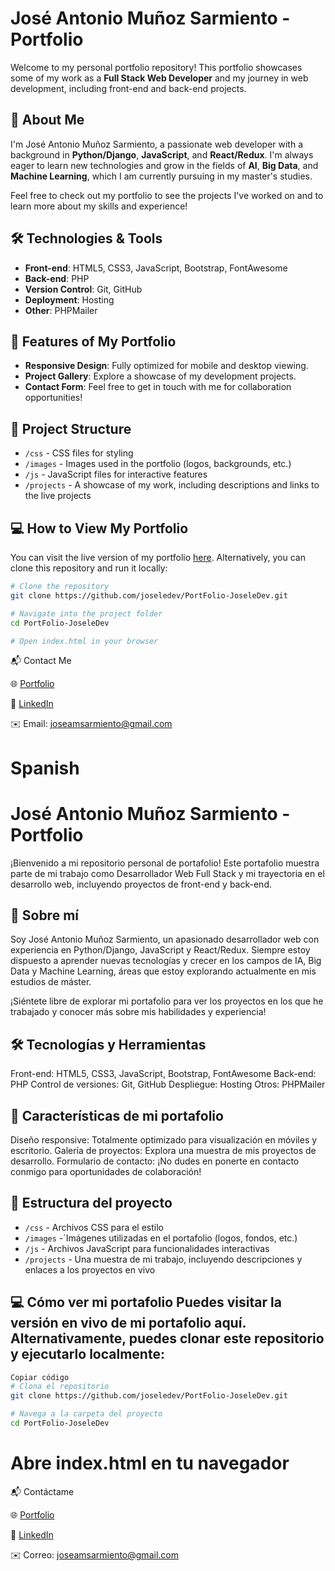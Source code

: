 # José Antonio Muñoz Sarmiento - Portfolio

Welcome to my personal portfolio repository! This portfolio showcases some of my work as a **Full Stack Web Developer** and my journey in web development, including front-end and back-end projects.

## 🚀 About Me

I'm José Antonio Muñoz Sarmiento, a passionate web developer with a background in **Python/Django**, **JavaScript**, and **React/Redux**. I'm always eager to learn new technologies and grow in the fields of **AI**, **Big Data**, and **Machine Learning**, which I am currently pursuing in my master's studies.

Feel free to check out my portfolio to see the projects I've worked on and to learn more about my skills and experience!

## 🛠️ Technologies & Tools

- **Front-end**: HTML5, CSS3, JavaScript, Bootstrap, FontAwesome
- **Back-end**: PHP
- **Version Control**: Git, GitHub
- **Deployment**: Hosting
- **Other**: PHPMailer

## 🌟 Features of My Portfolio

- **Responsive Design**: Fully optimized for mobile and desktop viewing.
- **Project Gallery**: Explore a showcase of my development projects.
- **Contact Form**: Feel free to get in touch with me for collaboration opportunities!

## 📂 Project Structure

- `/css` - CSS files for styling
- `/images` - Images used in the portfolio (logos, backgrounds, etc.)
- `/js` - JavaScript files for interactive features
- `/projects` - A showcase of my work, including descriptions and links to the live projects

## 💻 How to View My Portfolio

You can visit the live version of my portfolio [here](https:www.joseledev.es). Alternatively, you can clone this repository and run it locally:

```bash
# Clone the repository
git clone https://github.com/joseledev/PortFolio-JoseleDev.git

# Navigate into the project folder
cd PortFolio-JoseleDev

# Open index.html in your browser

```
📬 Contact Me

🌐 [Portfolio](https://www.joseledev.es/)

💼 [LinkedIn](https://www.linkedin.com/in/jose-antonio-muñoz-sarmiento-1b151637)

✉️ Email: joseamsarmiento@gmail.com

 # Spanish

# José Antonio Muñoz Sarmiento - Portfolio

¡Bienvenido a mi repositorio personal de portafolio! Este portafolio muestra parte de mi trabajo como Desarrollador Web Full Stack y mi trayectoria en el desarrollo web, incluyendo proyectos de front-end y back-end.

## 🚀 Sobre mí

Soy José Antonio Muñoz Sarmiento, un apasionado desarrollador web con experiencia en Python/Django, JavaScript y React/Redux. Siempre estoy dispuesto a aprender nuevas tecnologías y crecer en los campos de IA, Big Data y Machine Learning, áreas que estoy explorando actualmente en mis estudios de máster.

¡Siéntete libre de explorar mi portafolio para ver los proyectos en los que he trabajado y conocer más sobre mis habilidades y experiencia!

## 🛠️ Tecnologías y Herramientas

Front-end: HTML5, CSS3, JavaScript, Bootstrap, FontAwesome
Back-end: PHP
Control de versiones: Git, GitHub
Despliegue: Hosting
Otros: PHPMailer

## 🌟 Características de mi portafolio

Diseño responsive: Totalmente optimizado para visualización en móviles y escritorio.
Galería de proyectos: Explora una muestra de mis proyectos de desarrollo.
Formulario de contacto: ¡No dudes en ponerte en contacto conmigo para oportunidades de colaboración!

## 📂 Estructura del proyecto

- `/css` - Archivos CSS para el estilo
- `/images` -´Imágenes utilizadas en el portafolio (logos, fondos, etc.)
- `/js` -  Archivos JavaScript para funcionalidades interactivas
- `/projects` -  Una muestra de mi trabajo, incluyendo descripciones y enlaces a los proyectos en vivo

## 💻 Cómo ver mi portafolio Puedes visitar la versión en vivo de mi portafolio aquí. Alternativamente, puedes clonar este repositorio y ejecutarlo localmente:

``` bash
Copiar código
# Clona el repositorio
git clone https://github.com/joseledev/PortFolio-JoseleDev.git

# Navega a la carpeta del proyecto
cd PortFolio-JoseleDev
```

# Abre index.html en tu navegador

📬 Contáctame

🌐 [Portfolio](https://www.joseledev.es/)

💼 [LinkedIn](https://www.linkedin.com/in/jose-antonio-muñoz-sarmiento-1b151637)

✉️ Correo: joseamsarmiento@gmail.com

